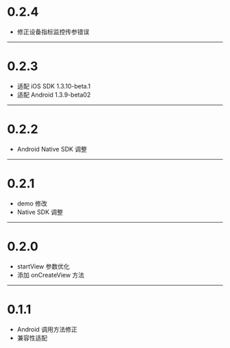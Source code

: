 # 0.2.4
* 修正设备指标监控传参错误

-----
# 0.2.3
* 适配 iOS SDK 1.3.10-beta.1
* 适配 Android 1.3.9-beta02

-----
# 0.2.2
* Android Native SDK 调整

-----
# 0.2.1
* demo 修改
* Native SDK 调整

-----
# 0.2.0
* startView 参数优化
* 添加 onCreateView 方法

-----
# 0.1.1
* Android 调用方法修正
* 兼容性适配
